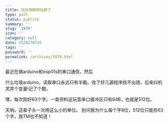 ```yaml
---
title: 玩玩物联网玩醉了
type: post
status: publish
summary: ''
slug: '1979'
icon: ''
category: null
date: 1528276735
tags: ''
password: ''
permalink: /archives/1979.html
---
```


最近在搞arduino和esp01s的串口通信，然后


什么垃圾arduino，读取串口永远只有半截。改了好几遍程序挑不出错，后来抖机灵弄个变量i记了个数。


嘿，每次刚好63个字。一查资料这玩意串口缓冲区只有64B，也就是512位。


天呐，这辈子头一次用这么小的单位。
别问我为什么每个字8位，512位只能存63个字，我TM也不知道！
